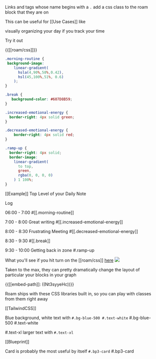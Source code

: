 Links and tags whose name begins with a `.` add a css class to the roam block that they are on

This can be useful for [[Use Cases]]  like

visually organizing your day if you track your time

Try it out

{{[[roam/css]]}}

```css
.morning-routine {
 background-image: 
    linear-gradient(
      hsla(4,90%,58%,0.42),
      hsl(45,100%,51%, 0.6)
    ); 
}

.break {
   background-color: #607D8B59;
}

.increased-emotional-energy {
  border-right: 4px solid green;
}

.decreased-emotional-energy {
    border-right: 4px solid red;
}

.ramp-up {
  border-right: 4px solid;
  border-image: 
    linear-gradient(
      to top, 
      green, 
      rgba(0, 0, 0, 0)
    ) 1 100%;
}
```

[[Example]] Top Level of your Daily Note 

Log

06:00 - 7:00 #[[.morning-routine]]

7:00 - 8:00 Great writing #[[.increased-emotional-energy]]

8:00 - 8:30 Frustrating Meeting #[[.decreased-emotional-energy]]

8:30 - 9:30 #[[.break]]

9:30 - 10:00 Getting back in zone #.ramp-up 

What you'll see if you hit turn on the [[roam/css]] [here](((Wk2cMCJjJ)))  ![](https://firebasestorage.googleapis.com/v0/b/firescript-577a2.appspot.com/o/imgs%2Fapp%2Fhelp%2Fkb6T9fa4hH.png?alt=media&token=5fa2ddf7-7370-4868-b31b-2961e51b147c)

Taken to the max, they can pretty dramatically change the layout of particular your blocks in your graph

{{[[embed-path]]: ((Nt3syyeHc))}}

Roam ships with these CSS libraries built in, so you can play with classes from them right away

[[TailwindCSS]]

Blue background, white text with `#.bg-blue-500 #.text-white` #.bg-blue-500 #.text-white 

#.text-xl larger text with `#.text-xl`

[[Blueprint]] 

Card is probably the most useful by itself `#.bp3-card` #.bp3-card



